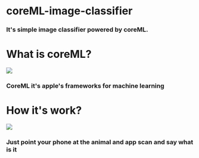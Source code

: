 # coreML-image-classifier
### It's simple image classifier powered by coreML.
# What is coreML?
![](https://habrastorage.org/webt/9v/zl/b2/9vzlb20h5j4f6plvlds1nozgt9c.png)
### CoreML it's apple's frameworks for machine learning
# How it's work?
![](https://habrastorage.org/webt/dp/l9/ag/dpl9agz__ynpzptkk9rozahftve.png)


### Just point your phone at the animal and app scan and say what is it
